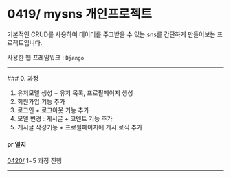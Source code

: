 # 0419/ mysns 개인프로젝트

기본적인 CRUD를 사용하여 데이터를 주고받을 수 있는 sns를 간단하게 만들어보는 프로젝트입니다. 

사용한 웹 프레임워크 : `Django`

<hr>
### 0. 과정

1. 유저모델 생성 + 유저 목록, 프로필페이지 생성
2. 회원가입 기능 추가
3. 로그인 + 로그아웃 기능 추가
4. 모델 변경 : 게시글 + 코멘트 기능 추가
5. 게시글 작성기능 + 프로필페이지에 게시 로직 추가



#### pr 일지

[0420/](./record/mysns_0420.md) 1~5 과정 진행



<hr>

